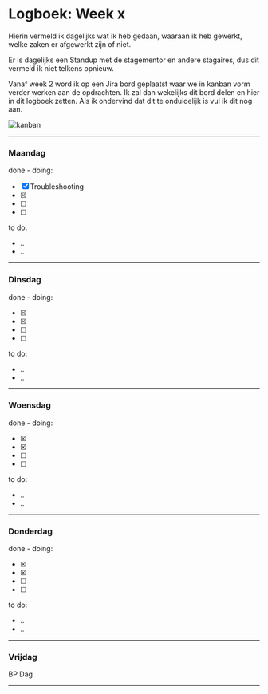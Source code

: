 # Logboek: Week x

Hierin vermeld ik dagelijks wat ik heb gedaan, waaraan ik heb gewerkt, welke zaken er afgewerkt zijn of niet.

Er is dagelijks een Standup met de stagementor en andere stagaires, dus dit vermeld ik niet telkens opnieuw.

Vanaf week 2 word ik op een Jira bord geplaatst waar we in kanban vorm verder werken aan de opdrachten. Ik zal dan wekelijks dit bord delen en hier in dit logboek zetten. Als ik ondervind dat dit te onduidelijk is vul ik dit nog aan.

![kanban](img/kanban-wx.jpg)

---

### **Maandag**

done - doing:

- [x] Troubleshooting
- [x] 
- [ ] 
- [ ] 

to do:

- ..
- ..

---

### **Dinsdag**

done - doing:

- [x] 
- [x] 
- [ ] 
- [ ] 

to do:

- ..
- ..

---

### **Woensdag**

done - doing:

- [x] 
- [x] 
- [ ] 
- [ ] 

to do:

- ..
- ..

---

### **Donderdag**

done - doing:

- [x] 
- [x] 
- [ ] 
- [ ] 

to do:

- ..
- ..

---

### **Vrijdag**

BP Dag

---
